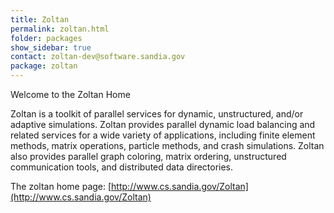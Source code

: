 ```yaml
---
title: Zoltan
permalink: zoltan.html
folder: packages
show_sidebar: true
contact: zoltan-dev@software.sandia.gov
package: zoltan
---
```


Welcome to the Zoltan Home

Zoltan is a toolkit of parallel services for dynamic, unstructured, and/or adaptive simulations. Zoltan provides parallel dynamic load balancing and related services for a wide variety of applications, including finite element methods, matrix operations, particle methods, and crash simulations. Zoltan also provides parallel graph coloring, matrix ordering, unstructured communication tools, and distributed data directories.

The zoltan home page: [http://www.cs.sandia.gov/Zoltan](http://www.cs.sandia.gov/Zoltan)